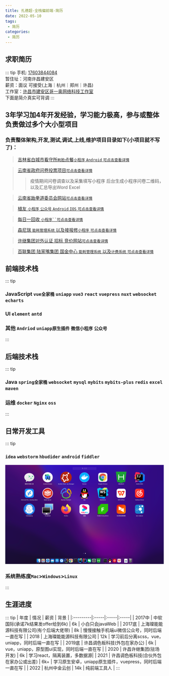 ```yaml
---
title: 孔德超-全栈偏前端-简历
date: 2022-05-10
tags:
 - 简历 
categories:
 - 简历
---
```



## 求职简历
::: tip 
手机: [17603844084]()</br>
暂住址：河南许昌建安区</br>
薪资：面议 可接受(上海｜杭州｜郑州｜许昌)</br>
工作室：[许昌市建安区哥一奥网络科技工作室](./company.md)</br>
下面是简介真实可背调
:::
## 3年学习加4年开发经验，学习能力极高，参与或整体负责做过多个大小型项目
### 负责整体架构,开发,测试,调试,上线,维护项目目录如下(小项目就不写了)：
>[吉林省白城市看守所`刷脸`点餐`小程序` `Android` `可点击查看详情`](../project/prison.md)
 
>[云南省政府问卷投票项目`可点击查看详情`](../project/vote.md)
> > 疫情期间问卷调查以及采集填写小程序 后台生成小程序问卷二维码，以及汇总导出Word Excel
 
>[云南省跆拳道委员会网站`可点击查看详情`](../project/taekwondo.md)

>[植友 `小程序` `公众号` `Android` `IOS` `可点击查看详情`](../project/zhiyou.md)

>[每日一回收 `小程序``可点击查看详情`](../project/recovery.md)

>[森尼瑞 `能耗管理系统` 以及接报修`小程序` `可点击查看详情`](../project/ecs.md)

>[许继集团对外认证 招标 竞价网站`可点击查看详情`](../project/xuji.md)

>[百联集团 陆家嘴集团 国金中心 `能耗管理系统` 以及`计费系统` `可点击查看详情`](../project/canneng.md)


## 前端技术栈
::: tip
###  JavaScript `vue全家桶` `uniapp` `vue3` `react` `vuepress` `nuxt` `websocket` `echarts`  
###  UI `element` `antd`
###  其他 `Andriod` `uniapp原生插件` `微信小程序` `公众号`
:::
## 后端技术栈
::: tip
### Java `spring全家桶` `websocket` `mysql` `mybits` `mybits-plus` `redis` `excel` `maven`
### 运维 `docker` `Nginx` `oss`
:::
## 日常开发工具
::: tip
### `idea` `webstorm` `hbudider` `android` `fiddler`
![img.png](./img.png)
### 系统熟练度`Mac`>`Windows`>`Linux`
:::

## 生涯进度
::: tip
| 年度     | 情况 | 薪资 | 背景 |
|:---------|:-----|:-----|:-----|
| 2017中   | 中软国际(承诺7k结果发offer给到6k) | 6k | 小白只会javaWeb |
| 2017底   | 上海璨能能源科技有限公司(有个后端大佬带) | 8k | 慢慢接触手机端ui微信公众号，同时后端一直在写 |
| 2018   | 上海璨能能源科技有限公司 | 12k | 学习前后分离scss，vue，uniapp，同时后端一直在写 |
| 2019底   | 许昌调色板科技(外包在家办公) | 6k | vue，uniapp，原型图ui实现，同时后端一直在写 |
| 2020   | 许昌许继集团(驻场开发) | 6k | 学习react，隔离装置，多数据源|
| 2021   | 许昌调色板科技(合伙外包在家办公或出差) | 6k+ | 学习原生安卓，uniapp原生插件，vuepress，同时后端一直在写 |
| 2022   | 杭州中金云创 | 14k | 纯前端工具人 |
:::

